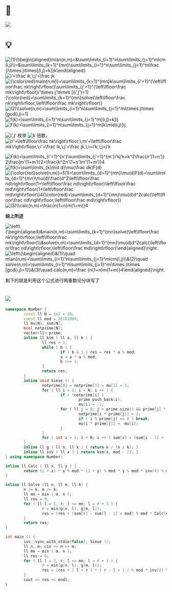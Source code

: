 # 🔗
<a href="https://www.luogu.com.cn/problem/P1829"><img src="https://i.loli.net/2021/10/29/thDkJ42B71fyEVF.png"></a>

# 💡
<img src="https://latex.codecogs.com/svg.image?(1)\\\begin{aligned}mian(n,m)=&\sum\limits_{i=1}^n\sum\limits_{j=1}^mlcm(i,j)\\=&\sum\limits_{k=1}^{mn}\sum\limits_{i=1}^n\sum\limits_{j=1}^m\frac&space;{i\times&space;j\times[(i,j)=k]}k\end{aligned}" title="(1)\\\begin{aligned}mian(n,m)=&\sum\limits_{i=1}^n\sum\limits_{j=1}^mlcm(i,j)\\=&\sum\limits_{k=1}^{mn}\sum\limits_{i=1}^n\sum\limits_{j=1}^m\frac {i\times j\times[(i,j)=k]}k\end{aligned}" />  
  
<img src="https://latex.codecogs.com/svg.image?i'=\frac&space;ik,\;j'=\frac&space;jk" title="i'=\frac ik,\;j'=\frac jk" />  
  
<img src="https://latex.codecogs.com/svg.image?{\color{red}main(n,m)}=\sum\limits_{k=1}^{mn}k\sum\limits_{i'=1}^{\left\lfloor\frac&space;nk\right\rfloor}\sum\limits_{j'=1}^{\left\lfloor\frac&space;mk\right\rfloor}i'\times&space;j'\times&space;[(i',j')=1]{\color{red}=\sum\limits_{k=1}^{mn}solve(\left\lfloor\frac&space;nk\right\rfloor,\left\lfloor\frac&space;mk\right\rfloor)}" title="{\color{red}main(n,m)}=\sum\limits_{k=1}^{mn}k\sum\limits_{i'=1}^{\left\lfloor\frac nk\right\rfloor}\sum\limits_{j'=1}^{\left\lfloor\frac mk\right\rfloor}i'\times j'\times [(i',j')=1]{\color{red}=\sum\limits_{k=1}^{mn}solve(\left\lfloor\frac nk\right\rfloor,\left\lfloor\frac mk\right\rfloor)}" />   

<img src="https://latex.codecogs.com/svg.image?(2)\\solve(n,m)=\sum\limits_{i=1}^n\sum\limits_{j=1}^mi\times&space;j\times&space;[gcd(i,j)=1]" title="(2)\\solve(n,m)=\sum\limits_{i=1}^n\sum\limits_{j=1}^mi\times j\times [gcd(i,j)=1]" />

<img src="https://latex.codecogs.com/svg.image?f(k)=\sum\limits_{i=1}^n\sum\limits_{j=1}^m[(i,j)=k]ij" title="f(k)=\sum\limits_{i=1}^n\sum\limits_{j=1}^m[(i,j)=k]ij" />

<img src="https://latex.codecogs.com/svg.image?F(k)=\sum\limits_{i=1}^n\sum\limits_{j=1}^m[k\mid(i,j)]ij" title="F(k)=\sum\limits_{i=1}^n\sum\limits_{j=1}^m[k\mid(i,j)]ij" />

<img src="https://latex.codecogs.com/svg.image?i',j'" title="i',j'" /> 枚举 <img src="https://latex.codecogs.com/svg.image?k" title="k" /> 倍数， <img src="https://latex.codecogs.com/svg.image?n'=\left\lfloor\frac&space;nk\right\rfloor,\;m'=\left\lfloor\frac&space;mk\right\rfloor,\;i'=\frac&space;ik,\;j'=\frac&space;jk,\;i=i'k,\;j=j'k" title="n'=\left\lfloor\frac nk\right\rfloor,\;m'=\left\lfloor\frac mk\right\rfloor,\;i'=\frac ik,\;j'=\frac jk,\;i=i'k,\;j=j'k" />

<img src="https://latex.codecogs.com/svg.image?F(k)=\sum\limits_{i'=1}^{n'}\sum\limits_{j'=1}^{m'}i'kj'k=k^2\frac{n'(1&plus;n')}2\frac{m'(1&plus;m')}2=\frac{k^2n'(1&plus;n')m'(1&plus;m')}4" title="F(k)=\sum\limits_{i'=1}^{n'}\sum\limits_{j'=1}^{m'}i'kj'k=k^2\frac{n'(1+n')}2\frac{m'(1+m')}2=\frac{k^2n'(1+n')m'(1+m')}4" /> 

<img src="https://latex.codecogs.com/svg.image?f(k)=\sum\limits_{k\mid&space;d}\mu(\frac&space;dk)F(d)" title="f(k)=\sum\limits_{k\mid d}\mu(\frac dk)F(d)" />

<img src="https://latex.codecogs.com/svg.image?{\color{red}solve(n,m)}=f(1)=\sum\limits_{d=1}^{mn}\mu(d)F(d)=\sum\limits_{d=1}^{mn}\mu(d)\frac{d^2\left\lfloor\frac&space;nd\right\rfloor(1&plus;\left\lfloor\frac&space;nd\right\rfloor)\left\lfloor\frac&space;md\right\rfloor(1&plus;\left\lfloor\frac&space;md\right\rfloor)}4{\color{red}=\sum\limits_{d=1}^{mn}\mu(d)d^2calc(\left\lfloor\frac&space;nd\right\rfloor,\left\lfloor\frac&space;md\right\rfloor)}" title="{\color{red}solve(n,m)}=f(1)=\sum\limits_{d=1}^{mn}\mu(d)F(d)=\sum\limits_{d=1}^{mn}\mu(d)\frac{d^2\left\lfloor\frac nd\right\rfloor(1+\left\lfloor\frac nd\right\rfloor)\left\lfloor\frac md\right\rfloor(1+\left\lfloor\frac md\right\rfloor)}4{\color{red}=\sum\limits_{d=1}^{mn}\mu(d)d^2calc(\left\lfloor\frac nd\right\rfloor,\left\lfloor\frac md\right\rfloor)}" /> 

<img src="https://latex.codecogs.com/svg.image?(3)\\calc(n,m)=\frac{n(1&plus;n)m(1&plus;m)}4" title="(3)\\calc(n,m)=\frac{n(1+n)m(1+m)}4" />

**综上所述**

<img src="https://latex.codecogs.com/svg.image?\left\{\begin{aligned}&main(n,m)=\sum\limits_{k=1}^{mn}solve(\left\lfloor\frac&space;nk\right\rfloor,\left\lfloor\frac&space;mk\right\rfloor)\\&solve(n,m)=\sum\limits_{d=1}^{mn}\mu(d)d^2calc(\left\lfloor\frac&space;nd\right\rfloor,\left\lfloor\frac&space;md\right\rfloor)\end{aligned}\right." title="\left\{\begin{aligned}&main(n,m)=\sum\limits_{k=1}^{mn}solve(\left\lfloor\frac nk\right\rfloor,\left\lfloor\frac mk\right\rfloor)\\&solve(n,m)=\sum\limits_{d=1}^{mn}\mu(d)d^2calc(\left\lfloor\frac nd\right\rfloor,\left\lfloor\frac md\right\rfloor)\end{aligned}\right." />

<img src="https://latex.codecogs.com/svg.image?\left\{\begin{aligned}&(1)\quad&space;mian(n,m)=\sum\limits_{i=1}^n\sum\limits_{j=1}^mlcm(i,j)\\&(2)\quad&space;solve(n,m)=\sum\limits_{i=1}^n\sum\limits_{j=1}^mi\times&space;j\times&space;[gcd(i,j)=1]\\&(3)\quad&space;calc(n,m)=\frac&space;{n(1&plus;n)m(1&plus;m)}4\end{aligned}\right." title="\left\{\begin{aligned}&(1)\quad mian(n,m)=\sum\limits_{i=1}^n\sum\limits_{j=1}^mlcm(i,j)\\&(2)\quad solve(n,m)=\sum\limits_{i=1}^n\sum\limits_{j=1}^mi\times j\times [gcd(i,j)=1]\\&(3)\quad calc(n,m)=\frac {n(1+n)m(1+m)}4\end{aligned}\right." />


剩下的就是利用这个公式进行两重数论分块写了






# <img src="https://img-blog.csdnimg.cn/20210713144601841.png" >
```cpp
namespace Number {
        const ll N = 1e7 + 10;
        const ll mod = 20101009;
        ll mu[N], sum[N];
        bool notprime[N];
        vector<ll> prime;
        inline ll ksm ( ll a, ll b ) {
                ll res = 1;
                while ( b ) {
                        if ( b & 1 ) res = res * a % mod;
                        a = a * a % mod;
                        b >>= 1;
                }
                return res;
        }
        inline void Sieve () {
                notprime[0] = notprime[1] = mu[1] = 1;
                for ( ll i = 2; i < N; i ++ ) {
                        if ( !notprime[i] ) 
                                prime.push_back(i),
                                mu[i] = -1;
                        for ( ll j = 0; j < prime.size() && prime[j] * i < N; j ++ ) {
                                notprime[i * prime[j]] = 1;
                                if ( i % prime[j] == 0 ) break;
                                mu[i * prime[j]] = -mu[i];
                        }
                }
                for ( int i = 1; i < N; i ++ ) sum[i] = (sum[i - 1] + (mu[i] + mod) * i % mod * i % mod) % mod;
        }
        inline ll g ( ll n, ll k ) { return n / (n / k); }
        inline ll inv ( ll x ) { return ksm(x, mod - 2); }
} using namespace Number;

inline ll Calc ( ll x, ll y ) {
        return (1 + x) * x % mod * (1 + y) % mod * y % mod * inv(4) % mod;
}

inline ll Solve (ll n, ll m, ll k) {
        n /= k, m /= k;
        ll mn = min ( m, n );
        ll res = 0;
        for ( ll l = 1, r; l <= mn; l = r + 1 ) {
                r = min(g(n, l), g(m, l));
                res = (res + (sum[r] - sum[l - 1] + mod) % mod * Calc(n / l, m / l) % mod) % mod;
        }
        return res;
}

int main () {
        ios::sync_with_stdio(false); Sieve ();
        ll n, m; cin >> n >> m;
        ll mn = min ( m, n );
        ll res = 0;
        for ( ll l = 1, r; l <= mn; l = r + 1 ) {    
                r = min(g(n, l), g(m, l));
                res = (res + ( l + r ) * ( r - l + 1 ) % mod * inv(2) % mod * Solve ( n, m, l ) % mod) % mod;
        }
        cout << res << endl;
}
```
